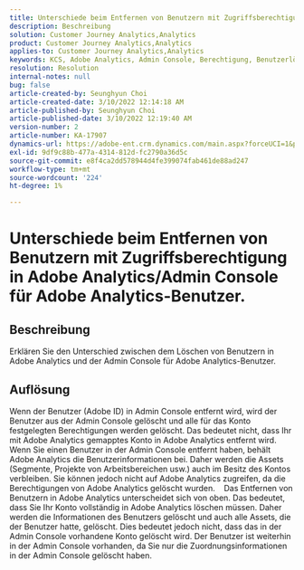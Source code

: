 ```yaml
---
title: Unterschiede beim Entfernen von Benutzern mit Zugriffsberechtigung in Adobe Analytics/Admin Console für Adobe Analytics-Benutzer.
description: Beschreibung
solution: Customer Journey Analytics,Analytics
product: Customer Journey Analytics,Analytics
applies-to: Customer Journey Analytics,Analytics
keywords: KCS, Adobe Analytics, Admin Console, Berechtigung, Benutzerlöschung, Benutzerlöschung
resolution: Resolution
internal-notes: null
bug: false
article-created-by: Seunghyun Choi
article-created-date: 3/10/2022 12:14:18 AM
article-published-by: Seunghyun Choi
article-published-date: 3/10/2022 12:19:40 AM
version-number: 2
article-number: KA-17907
dynamics-url: https://adobe-ent.crm.dynamics.com/main.aspx?forceUCI=1&pagetype=entityrecord&etn=knowledgearticle&id=ac67bd03-07a0-ec11-b400-0022480b0a3e
exl-id: 9df9c88b-477a-4314-812d-fc2790a36d5c
source-git-commit: e8f4ca2dd578944d4fe399074fab461de88ad247
workflow-type: tm+mt
source-wordcount: '224'
ht-degree: 1%

---
```


# Unterschiede beim Entfernen von Benutzern mit Zugriffsberechtigung in Adobe Analytics/Admin Console für Adobe Analytics-Benutzer.

## Beschreibung


Erklären Sie den Unterschied zwischen dem Löschen von Benutzern in Adobe Analytics und der Admin Console für Adobe Analytics-Benutzer.


## Auflösung


Wenn der Benutzer (Adobe ID) in Admin Console entfernt wird, wird der Benutzer aus der Admin Console gelöscht und alle für das Konto festgelegten Berechtigungen werden gelöscht.
Das bedeutet nicht, dass Ihr mit Adobe Analytics gemapptes Konto in Adobe Analytics entfernt wird. Wenn Sie einen Benutzer in der Admin Console entfernt haben, behält Adobe Analytics die Benutzerinformationen bei.
Daher werden die Assets (Segmente, Projekte von Arbeitsbereichen usw.) auch im Besitz des Kontos verbleiben.
Sie können jedoch nicht auf Adobe Analytics zugreifen, da die Berechtigungen von Adobe Analytics gelöscht wurden.
  
Das Entfernen von Benutzern in Adobe Analytics unterscheidet sich von oben. Das bedeutet, dass Sie Ihr Konto vollständig in Adobe Analytics löschen müssen.
Daher werden die Informationen des Benutzers gelöscht und auch alle Assets, die der Benutzer hatte, gelöscht.
Dies bedeutet jedoch nicht, dass das in der Admin Console vorhandene Konto gelöscht wird. Der Benutzer ist weiterhin in der Admin Console vorhanden, da Sie nur die Zuordnungsinformationen in der Admin Console gelöscht haben.
